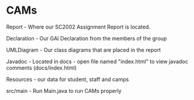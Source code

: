 # CAMs

Report - Where our SC2002 Assignment Report is located.

Declaration - Our GAI Declaration from the members of the group

UMLDiagram - Our class diagrams that are placed in the report

Javadoc - Located in docs - open file named "index.html" to view javadoc comments (docs/index.html)

Resources - our data for student, staff and camps

src/main - Run Main.java to run CAMs properly